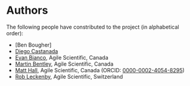 # Authors

The following people have constributed to the project (in alphabetical order):

- [Ben Bougher]
- [Diego Castanada](https://github.com/dfcastap)
- [Evan Bianco](https://github.com/EvanBianco), Agile Scientific, Canada
- [Martin Bentley](https://github.com/mtb-za), Agile Scientific, Canada
- [Matt Hall](https://github.com/kwinkunks), Agile Scientific, Canada (ORCID: [0000-0002-4054-8295](https://orcid.org/0000-0002-4054-8295))
- [Rob Leckenby](https://hithub.com/Zabamund), Agile Scientific, Switzerland
